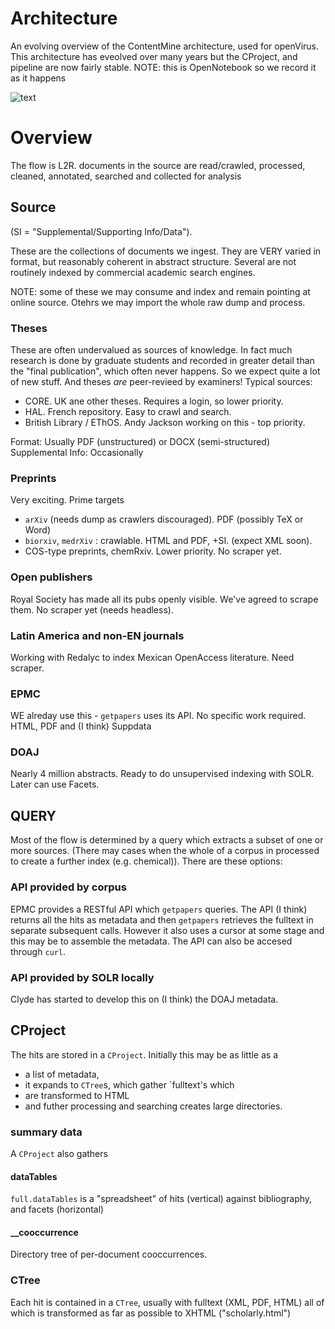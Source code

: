 # Architecture

An evolving overview of the ContentMine architecture, used for openVirus. This architecture has eveolved over many years but the CProject, and pipeline are now fairly stable. NOTE: this is OpenNotebook so we record it as it happens

![text](./assets/architecture20200407.png)

# Overview
The flow is L2R. documents in the source are read/crawled, processed, cleaned, annotated, searched and collected for analysis

## Source 
(SI = "Supplemental/Supporting Info/Data").

These are the collections of documents we ingest. They are VERY varied in format, but reasonably coherent in abstract structure. Several are not routinely indexed by commercial academic search engines.

NOTE: some of these we may consume and index and remain pointing at online source. Otehrs we may import the whole raw dump and process.

### Theses
These are often undervalued as sources of knowledge. In fact much research is done by graduate students and recorded in greater detail than the "final publication", which often never happens. So we expect quite a lot of new stuff. And theses *are* peer-revieed by examiners! 
Typical sources:
* CORE. UK ane other theses. Requires a login, so lower priority.
* HAL. French repository. Easy to crawl and search.
* British Library / EThOS. Andy Jackson working on this - top priority.

Format: Usually PDF (unstructured) or DOCX (semi-structured)
Supplemental Info: Occasionally

### Preprints
Very exciting. Prime targets 
* `arXiv` (needs dump as crawlers discouraged). PDF (possibly TeX or Word)
* `biorxiv`, `medrXiv` : crawlable. HTML and PDF, +SI. (expect XML soon).
*  COS-type preprints, chemRxiv. Lower priority. No scraper yet. 

### Open publishers
Royal Society has made all its pubs openly visible. We've agreed to scrape them. No scraper yet (needs headless).

### Latin America and non-EN journals
Working with Redalyc to index Mexican OpenAccess literature. Need scraper.

### EPMC
WE alreday use this - `getpapers` uses its API. No specific work required. HTML, PDF and (I think) Suppdata

### DOAJ
Nearly 4 million abstracts. Ready to do unsupervised indexing with SOLR. Later can use Facets.

## QUERY
Most of the flow is determined by a query which extracts a subset of one or more sources. (There may cases when the whole of a corpus in processed to create a further index (e.g. chemical)). There are these options:

### API provided by corpus
EPMC provides a RESTful API which `getpapers` queries. The API (I think) returns all the hits as metadata and then `getpapers` retrieves the fulltext in separate subsequent calls. However it also uses a cursor at some stage and this may be to assemble the metadata.
The API can also be accesed through `curl`.

### API provided by SOLR locally
Clyde has started to develop this on (I think) the DOAJ metadata.

## CProject
The hits are stored in a `CProject`. Initially this may be as little as a 
* a list of metadata, 
* it expands to `CTree`s, which gather `fulltext's which
* are transformed to HTML
* and futher processing and searching creates large directories.

### summary data
A `CProject` also gathers 

#### dataTables
`full.dataTables` is a "spreadsheet" of hits (vertical) against bibliography, and facets (horizontal)

#### __cooccurrence

Directory tree of per-document cooccurrences.

### CTree

Each hit is contained in a `CTree`, usually with fulltext (XML, PDF, HTML) all of which is transformed as far as possible to XHTML ("scholarly.html")
